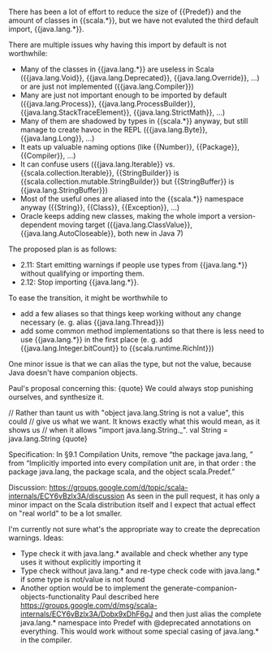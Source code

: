 There has been a lot of effort to reduce the size of {{Predef}} and the amount of classes in {{scala.\*}}, but we have not evaluted the third default import, {{java.lang.\*}}.

There are multiple issues why having this import by default is not worthwhile:

- Many of the classes in {{java.lang.\*}} are useless in Scala ({{java.lang.Void}}, {{java.lang.Deprecated}}, {{java.lang.Override}}, ...) or are just not implemented ({{java.lang.Compiler}})
- Many are just not important enough to be imported by default ({{java.lang.Process}}, {{java.lang.ProcessBuilder}}, {{java.lang.StackTraceElement}}, {{java.lang.StrictMath}}, ...)
- Many of them are shadowed by types in {{scala.\*}} anyway, but still manage to create havoc in the REPL ({{java.lang.Byte}}, {{java.lang.Long}}, ...)
- It eats up valuable naming options (like {{Number}}, {{Package}}, {{Compiler}}, ...)
- It can confuse users ({{java.lang.Iterable}} vs. {{scala.collection.Iterable}}, {{StringBuilder}} is {{scala.collection.mutable.StringBuilder}} but {{StringBuffer}} is {{java.lang.StringBuffer}})
- Most of the useful ones are aliased into the {{scala.\*}} namespace anyway ({{String}}, {{Class}}, {{Exception}}, ...)
- Oracle keeps adding new classes, making the whole import a version-dependent moving target ({{java.lang.ClassValue}}, {{java.lang.AutoCloseable}}, both new in Java 7)

The proposed plan is as follows:

- 2.11: Start emitting warnings if people use types from {{java.lang.\*}} without qualifying or importing them.
- 2.12: Stop importing {{java.lang.\*}}.

To ease the transition, it might be worthwhile to

- add a few aliases so that things keep working without any change necessary (e. g. alias {{java.lang.Thread}})
- add some common method implementations so that there is less need to use {{java.lang.\*}} in the first place (e. g. add {{java.lang.Integer.bitCount}} to {{scala.runtime.RichInt}})

One minor issue is that we can alias the type, but not the value, because Java doesn't have companion objects.

Paul's proposal concerning this:
{quote}
We could always stop punishing ourselves, and synthesize it.

// Rather than taunt us with "object java.lang.String is not a value", this could
// give us what we want. It knows exactly what this would mean, as it shows us
// when it allows "import java.lang.String._".
val String = java.lang.String
{quote}

Specification: In §9.1 Compilation Units, remove “the package java.lang, ” from “Implicitly imported into every compilation unit are, in that order : the package java.lang, the package scala, and the object scala.Predef.”

Discussion: https://groups.google.com/d/topic/scala-internals/ECY6vBzlx3A/discussion
As seen in the pull request, it has only a minor impact on the Scala distribution itself and I expect that actual effect on "real world" to be a lot smaller.

I'm currently not sure what's the appropriate way to create the deprecation warnings. Ideas:

- Type check it with java.lang.* available and check whether any type uses it without explicitly importing it
- Type check without java.lang.* and re-type check code with java.lang.* if some type is not/value is not found
- Another option would be to implement the generate-companion-objects-functionality Paul described here https://groups.google.com/d/msg/scala-internals/ECY6vBzlx3A/Dobx9xDhF6gJ and then just alias the complete java.lang.* namespace into Predef with @deprecated annotations on everything. This would work without some special casing of java.lang.* in the compiler.

